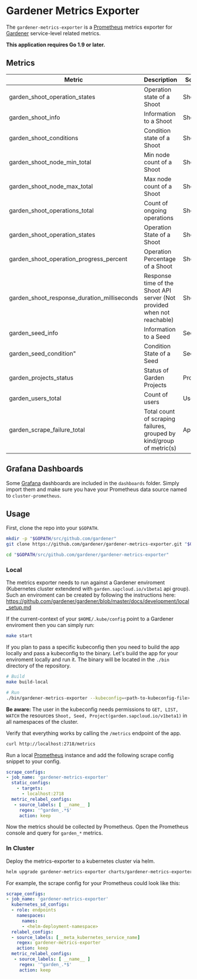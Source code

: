 # Gardener Metrics Exporter
The `gardener-metrics-exporter` is a [Prometheus](https://prometheus.io/) metrics exporter for [Gardener](https://github.com/gardener/gardener) service-level related metrics.

**This application requires Go 1.9 or later.**

## Metrics
|Metric|Description|Scope|Type|
|-----|-----------|-----|----|
|garden_shoot_operation_states|Operation state of a Shoot|Shoot|Gauge|
|garden_shoot_info|Information to a Shoot|Shoot|Gauge|
|garden_shoot_conditions|Condition state of a Shoot|Shoot|Gauge|
|garden_shoot_node_min_total|Min node count of a Shoot|Shoot|Gauge|
|garden_shoot_node_max_total|Max node count of a Shoot|Shoot|Gauge|
|garden_shoot_operations_total|Count of ongoing operations|Shoot|Gauge|
|garden_shoot_operation_states|Operation State of a Shoot|Shoot|Gauge|
|garden_shoot_operation_progress_percent|Operation Percentage of a Shoot|Shoot|Gauge|
|garden_shoot_response_duration_milliseconds| Response time of the Shoot API server (Not provided when not reachable)|Shoot|Gauge|
|garden_seed_info|Information to a Seed|Seed|Gauge|
|garden_seed_condition"|Condition State of a Seed|Seed|Gauge|
|garden_projects_status|Status of Garden Projects|Projects|Gauge|
|garden_users_total|Count of users|Users|Gauge|
|garden_scrape_failure_total|Total count of scraping failures, grouped by kind/group of metric(s)|App|Counter|

## Grafana Dashboards
Some [Grafana](https://grafana.com/) dashboards are included in the `dashboards` folder. Simply import them and make sure you have your Prometheus data source named to `cluster-prometheus`.

## Usage
First, clone the repo into your `$GOPATH`.
```sh
mkdir -p "$GOPATH/src/github.com/gardener"
git clone https://github.com/gardener/gardener-metrics-exporter.git "$GOPATH/src/github.com/gardener/gardener-metrics-exporter"

cd "$GOPATH/src/github.com/gardener/gardener-metrics-exporter"
```

### Local
The metrics exporter needs to run against a Gardener enviroment (Kubernetes cluster extendend with `garden.sapcloud.io/v1beta1` api group). Such an enviroment can be created by following the instructions here: https://github.com/gardener/gardener/blob/master/docs/development/local_setup.md

If the current-context of your `$HOME/.kube/config` point to a Gardener enviroment then you can simply run:
```sh
make start
```

If you plan to pass a specific kubeconfig then you need to build the app locally and pass a kubeconfig to the binary.
Let's build the app for your enviroment locally and run it. The binary will be located in the `./bin` directory of the repository.
```sh
# Build
make build-local

# Run
./bin/gardener-metrics-exporter --kubeconfig=<path-to-kubeconfig-file>
```

**Be aware:** The user in the kubeconfig needs permissions to ``GET, LIST, WATCH`` the resources ``Shoot, Seed, Project(garden.sapcloud.io/v1beta1)`` in all namespaces of the cluster.

Verify that everything works by calling the `/metrics` endpoint of the app.
```sh
curl http://localhost:2718/metrics
```
Run a local [Prometheus](https://prometheus.io/download/) instance and add the following scrape config snippet to your config.
```yaml
scrape_configs:
- job_name: 'gardener-metrics-exporter'
  static_configs:
    - targets:
      - localhost:2718
  metric_relabel_configs:
   - source_labels: [ __name__ ]
     regex: '^garden_.*$'
     action: keep
```
Now the metrics should be collected by Prometheus. Open the Prometheus console and query for ``garden_*`` metrics.

### In Cluster
Deploy the metrics-exporter to a kubernetes cluster via helm.
```sh
helm upgrade gardener-metrics-exporter charts/gardener-metrics-exporter --install --namespace=<your-namespace> --values=<path-to-your-values.yaml>
```
For example, the scrape config for your Prometheus could look like this:
```yaml
scrape_configs:
- job_name: 'gardener-metrics-exporter'
  kubernetes_sd_configs:
  - role: endpoints
    namespaces:
      names:
      - <helm-deployment-namespace>
  relabel_configs:
  - source_labels: [__meta_kubernetes_service_name]
    regex: gardener-metrics-exporter
    action: keep
  metric_relabel_configs:
   - source_labels: [ __name__ ]
     regex: '^garden_.*$'
     action: keep
```
